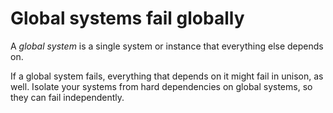 # Global systems fail globally

A _global system_ is a single system or instance that everything else depends on.

If a global system fails, everything that depends on it might fail in unison, as well. Isolate your systems from hard dependencies on global systems, so they can fail independently.
